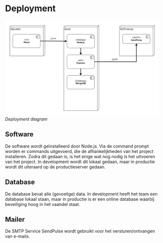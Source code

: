 # Deployment

![system_context_diagram](assets/deployment/deployment_diagram.png "System Context diagram")
*Deployment diagram*

## Software

De software wordt geïnstalleerd door Node.js. Via de command prompt worden er commands uitgevoerd, die de afhankelijkheden van het project installeren. Zodra dit gedaan is, is het enige wat nog nodig is het uitvoeren van het project. In development wordt dit lokaal gedaan, maar in productie wordt dit uiteraard op de productieserver gedaan.

## Database

De database bevat alle (gevoelige) data. In development heeft het team een database lokaal staan, maar in productie is er een online database waarbij beveiliging hoog in het vaandel staat.

## Mailer

De SMTP Service SendPulse wordt gebruikt voor het versturen/ontvangen van e-mails.

<!--
Intent

This section is used to describe the mapping between the software (e.g. containers) and the infrastructure. Sometimes this will be a simple one-to-one mapping (e.g. deploy a web application to a single web server) and at other times it will be more complex (e.g. deploy a web application across a number of servers in a server farm). This section answers the following types of questions:

• How and where is the software installed and configured?
• Is it clear how the software will be deployed across the infrastructure elements described in the infrastructure architecture section? (e.g. one-to-one mapping, multiple containers per server, etc)
• If this is still to be decided, what are the options and have they been documented?
• Is it understood how memory and CPU will be partitioned between the processes running on a single piece of infrastructure?
• Are any containers and/or components running in an active-active, active-passive, hot-standby, cold-standby, etc formation?
• Has the deployment and rollback strategy been defined?
• What happens in the event of a software or infrastructure failure?
• Is it clear how data is replicated across sites?
-->
